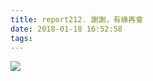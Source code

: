 ```yaml
---
title: report212. 謝謝，有緣再會
date: 2018-01-18 16:52:58
tags:
---
```

![](https://i.loli.net/2018/01/19/5a619483ae63f.jpg)